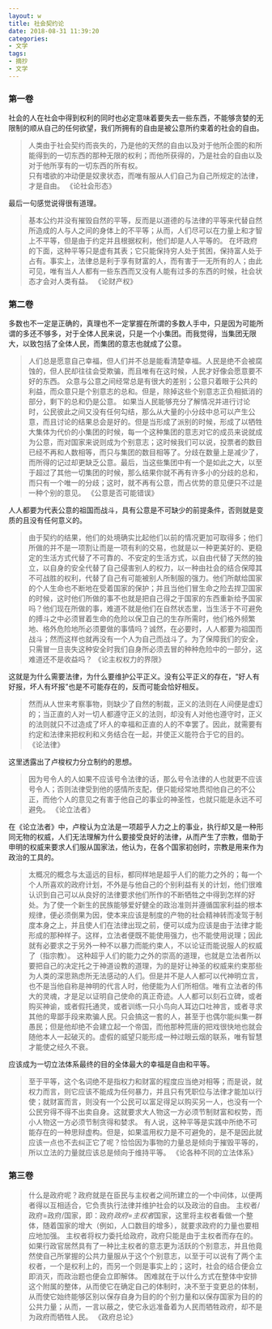 ```yaml
---
layout: w
title: 社会契约论
date: 2018-08-31 11:39:20
categories:
- 文学
tags: 
- 摘抄
- 文学
---
```

### 第一卷

社会的人在社会中得到权利的同时也必定意味着要失去一些东西，不能够贪婪的无限制的顺从自己的任何欲望，我们所拥有的自由是被公意所约束着的社会的自由。
> 人类由于社会契约而丧失的，乃是他的天然的自由以及对于他所企图的和所能得到的一切东西的那种无限的权利；而他所获得的，乃是社会的自由以及对于他所享有的一切东西的所有权。  
只有嗜欲的冲动便是奴隶状态，而唯有服从人们自己为自己所规定的法律，才是自由。
《论社会形态》

最后一句感觉说得很有道理。
> 基本公约并没有摧毁自然的平等，反而是以道德的与法律的平等来代替自然所造成的人与人之间的身体上的不平等；从而，人们尽可以在力量上和才智上不平等，但是由于约定并且根据权利，他们却是人人平等的。
在坏政府的下面，这种平等只是虚有其表；它只能保持穷人处于贫困，保持富人处于占有。事实上，法律总是利于享有财富的人，而有害于一无所有的人；由此可见，唯有当人人都有一些东西而又没有人能有过多的东西的时候，社会状态才会对人类有益。
《论财产权》

### 第二卷

多数也不一定是正确的，真理也不一定掌握在所谓的多数人手中，只是因为可能所谓的多还不够多，对于全体人民来说，只是一个小集团。而我觉得，当集团无限大，以致包括了全体人民，而集团的意志也就成了公意。
> 人们总是愿意自己幸福，但人们并不总是能看清楚幸福。人民是绝不会被腐蚀的，但人民却往往会受欺骗，而且唯有在这时候，人民才好像会愿意要不好的东西。
众意与公意之间经常总是有很大的差别；公意只着眼于公共的利益，而众意只是个别意志的总和。但是，除掉这些个别意志正负相抵消的部分，剩下的总和仍是公意。
如果当人民能够充分了解情况并进行讨论时，公民彼此之间又没有任何勾结，那么从大量的小分歧中总可以产生公意，而且讨论的结果总会是好的。但是当形成了派别的时候，形成了以牺牲大集体为代价的小集团的时候，每一个这种集团的意志对它的成员来说就成为公意，而对国家来说则成为个别意志；这时候我们可以说，投票者的数目已经不再和人数相等，而只与集团的数目相等了。分歧在数量上是减少了，而所得的记过却更缺乏公意。最后，当这些集团中有一个是如此之大，以至于超过了其他一切集团的时候，那么结果你就不再有许多小的分歧的总和，而只有一个唯一的分歧；这时，就不再有公意，而占优势的意见便只不过是一种个别的意见。
《公意是否可能错误》

人人都要为代表公意的祖国而战斗，具有公意是不可缺少的前提条件，否则就是变质的且没有任何意义的。
> 由于契约的结果，他们的处境确实比起他们以前的情况更加可取得多；他们所做的并不是一项割让而是一项有利的交易，也就是以一种更美好的、更稳定的生活方式代替了不可靠的、不安定的生活方式，以自由代替了天然的独立，以自身的安全代替了自己侵害别人的权力，以一种由社会的结合保障其不可战胜的权利，代替了自己有可能被别人所制服的强力。他们所献给国家的个人生命也不断地在受着国家的保护；并且当他们冒生命之险去捍卫国家的时候，这时他们所做的事不也就是把自己得之于国家的东西重新给予国家吗？他们现在所做的事，难道不就是他们在自然状态里，当生活于不可避免的搏斗之中必须冒着生命的危险以保卫自己的生存所需时，他们格外频繁地、格外危险地所必须要做的事情吗？诚然，在必要时，人人都要为祖国而战斗；然而这样也就再没有一个人为自己而战斗了。为了保障我们的安全，只需冒一旦丧失这种安全时我们自身所必须去冒的种种危险中的一部分，这难道还不是收益吗？
《论主权权力的界限》

这就是为什么需要法律，为什么要维护公平正义。没有公平正义的存在，“好人有好报，坏人有坏报”也是不可能存在的，反而可能会恰好相反。
> 然而从人世来考察事物，则缺少了自然的制裁，正义的法则在人间便是虚幻的；当正直的人对一切人都遵守正义的法则，却没有人对他也遵守时，正义的法则就只不过造成了坏人的幸福和正直的人的不幸罢了。因此，就需要有约定和法律来把权利和义务结合在一起，并使正义能符合于它的目的。
《论法律》

这里透露出了卢梭权力分立制约的思想。
> 因为号令人的人如果不应该号令法律的话，那么号令法律的人也就更不应该号令人；否则法律受到他的感情所支配，便只能经常地贯彻他自己的不公正，而他个人的意见之有害于他自己的事业的神圣性，也就只能是永远不可避免。
《论立法者》

在《论立法者》中，卢梭认为立法是一项超乎人力之上的事业，执行却又是一种形同无物的权威，人们无法理解为什么要接受良好的法律，从而产生了宗教，借助于申明的权威来要求人们服从国家法，他认为，在各个国家初创时，宗教是用来作为政治的工具的。
> 太概况的概念与太遥远的目标，都同样地是超乎人们的能力之外的；每一个个人所喜欢的政府计划，不外是与他自己的个别利益有关的计划，他们很难认识到自己可以从良好的法律要求他们所作的不断牺牲之中得到怎样的好处。为了使一个新生的民族能够爱好健全的政治准则并遵循国家利益的根本规律，便必须倒果为因，使本来应该是制度的产物的社会精神转而凌驾于制度本身之上，并且使人们在法律出现之前，便可以成为应该是由于法律才能形成的那种样子。这样，立法者便既不能使用强力，也不能使用说理；因此就有必要求之于另外一种不以暴力而能约束人，不以论证而能说服人的权威了（指宗教）。
这种超乎人们的能力之外的崇高的道理，也就是立法者所以要把自己的决定托之于神道设教的道理，为的是好让神圣的权威来约束那些为人类的深思熟虑所无法感动的人们。但是并不是人人都可以代神明立言，也不是当他自称是神明的代言人时，他便能为人们所相信。唯有立法者的伟大的灵魂，才是足以证明自己使命的真正奇迹。人人都可以刻石立碑，或者购买神谕，或者假托通灵，或者训练一只小鸟向人耳边口吐神言，或者寻求其他的卑鄙手段来欺骗人民。只会搞这一套的人，甚至于也偶尔能纠集一群愚民；但是他却绝不会建立起一个帝国，而他那种荒唐的把戏很快地也就会随他本人一起破灭的。虚假的威望只能形成一种过眼云烟的联系，唯有智慧才能使之经久不衰。

应该成为一切立法体系最终的目的全体最大的幸福是自由和平等。
> 至于平等，这个名词绝不是指权力和财富的程度应当绝对相等；而是说，就权力而言，则它应该不能成为任何暴力，并且只有凭职位与法律才能加以行使；就财富而言，则没有一个公民可以富足得足以购买另一人，也没有一个公民穷得不得不出卖自身。这就要求大人物这一方必须节制财富和权势，而小人物这一方必须节制贪得和婪求。
有人说，这种平等是实践中所绝不可能存在的一种思辩虚构。但是，如果滥用权力是不可避免的，是不是因此就应该一点也不去纠正它了呢？恰恰因为事物的力量总是倾向于摧毁平等的，所以立法的力量就应该总是倾向于维持平等。
《论各种不同的立法体系》

### 第三卷

> 什么是政府呢？政府就是在臣民与主权者之间所建立的一个中间体，以便两者得以互相适合，它负责执行法律并维护社会的以及政治的自由。
主权者/政府=政府/国家，即：政府*政府=主权者*国家，这里将主权者看做一个整体，随着国家的增大（例如，人口数目的增多），就要求政府的力量也要相应地加强。
主权者将权力委托给政府，政府只能是由于主权者而存在的。如果行政官居然具有了一种比主权者的意志更为活跃的个别意志，并且他竟然使自己所掌握的公共力量服从于这个个别意志，以至于可以说有了两个主权者，一个是权利上的，而另一个则是事实上的；这时，社会的结合便会立即消灭，而政治题也便会立即解体。
困难就在于以什么方式在整体中安排这个附属的整体，从而使它在确定自己的体制时，决不至于变更总的体制，从而使它始终能够区别以保存自身为目的的个别力量和以保存国家为目的的公共力量；从而，一言以蔽之，使它永远准备着为人民而牺牲政府，却不是为政府而牺牲人民。
《政府总论》

